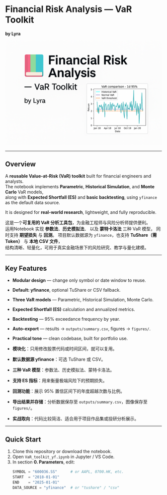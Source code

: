 #  Financial Risk Analysis — VaR Toolkit  
**by Lyra**

<p align="center">
  <img src=".\figures\cover.png.png" alt="VaR Toolkit Cover" width="750"/>
</p>

---

##  Overview

A **reusable Value-at-Risk (VaR) toolkit** built for financial engineers and analysts.  
The notebook implements **Parametric**, **Historical Simulation**, and **Monte Carlo** VaR models,  
along with **Expected Shortfall (ES)** and **basic backtesting**, using `yfinance` as the default data source.

It is designed for **real-world research**, lightweight, and fully reproducible.

这是一个**可复用的 VaR 分析工具包**，为金融工程师与风险分析师提供便利。  
运用Notebook 实现 **参数法**、**历史模拟法**、  以及 **蒙特卡洛法** 三种 VaR 模型，  同时支持 **期望损失** 与 **回测**。
项目默认数据源为 `yfinance`，也支持 **TuShare（需 Token）** 与 **本地 CSV 文件**，  
结构清晰、轻量化，可用于真实金融场景下的风险研究、教学与量化建模。

---

##  Key Features
-  **Modular design** — change only symbol or date window to reuse.  
-  **Default: yfinance**, optional TuShare or CSV fallback.  
-  **Three VaR models** — Parametric, Historical Simulation, Monte Carlo.  
-  **Expected Shortfall (ES)** calculation and annualized metrics.  
-  **Backtesting** — 95% exceedance frequency by year.  
-  **Auto-export** — results → `outputs/summary.csv`, figures → `figures/`.  
-  **Practical tone** — clean codebase, built for portfolio use.

- **模块化**：只用修改股票代码或时间区间，就可以复用。  
- **默认数据源 yfinance**：可选 TuShare 或 CSV。  
- **三种 VaR 模型**：参数法、历史模拟法、蒙特卡洛法。  
- **支持 ES 指标**：用来衡量极端风险下的预期损失。  
- **回测功能**：展示 95% 置信区间下的年度超越次数与比例。  
- **导出结果并存储**：分析数据保存至 `outputs/summary.csv`，图像保存至 `figures/`。  
- **实战取向**：代码比较简洁、适合用于项目作品集或投研分析展示。
---

##  Quick Start
1. Clone this repository or download the notebook.  
2. Open `VaR_toolkit_yf.ipynb` in Jupyter / VS Code.  
3. In section **0. Parameters**, edit:
   ```python
   SYMBOL = "600036.SS"      # or AAPL, 0700.HK, etc.
   START  = "2018-01-01"
   END    = "2025-01-01"
   DATA_SOURCE = "yfinance"  # or "tushare" / "csv"
